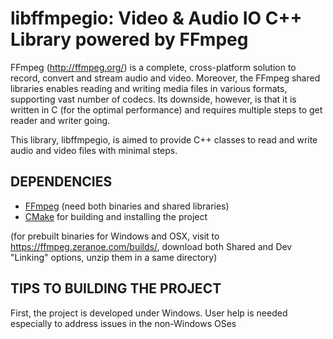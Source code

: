 # libffmpegio: Video & Audio IO C++ Library powered by FFmpeg

FFmpeg (http://ffmpeg.org/) is a complete, cross-platform solution to record, convert and stream audio and video. Moreover, the FFmpeg shared libraries enables reading and writing media files in various formats, supporting vast number of codecs. Its downside, however, is that it is written in C (for the optimal performance) and requires multiple steps to get reader and writer going.

This library, libffmpegio, is aimed to provide C++ classes to read and write audio and video files with minimal steps. 

## DEPENDENCIES

- [FFmpeg](https://ffmpeg.org/) (need both binaries and shared libraries)
- [CMake](https://cmake.org/) for building and installing the project

(for prebuilt binaries for Windows and OSX, visit to https://ffmpeg.zeranoe.com/builds/, download both Shared and Dev "Linking" options, unzip them in a same directory)

## TIPS TO BUILDING THE PROJECT

First, the project is developed under Windows. User help is needed especially to address issues in the non-Windows OSes
